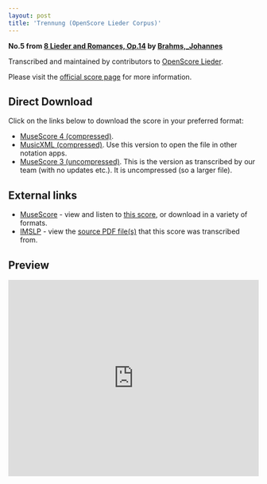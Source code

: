 ```yaml
---
layout: post
title: 'Trennung (OpenScore Lieder Corpus)'
---
```


__No.5 from [8 Lieder and Romances, Op.14](https://fourscoreandmore.org/OpenScore/Brahms%2C_Johannes/8_Lieder_and_Romances%2C_Op.14/) by [Brahms,_Johannes](https://fourscoreandmore.org/OpenScore/Brahms%2C_Johannes)__

Transcribed and maintained by contributors to [OpenScore Lieder].

Please visit the [official score page] for more information.

[official score page]: https://musescore.com/openscore-lieder-corpus/scores/5726490
[OpenScore Lieder]: https://musescore.com/openscore-lieder-corpus

## Direct Download

Click on the links below to download the score in your preferred format:
- [MuseScore 4 (compressed)](https://fourscoreandmore.org/OpenScore/Brahms%2C_Johannes/8_Lieder_and_Romances%2C_Op.14/5_Trennung.mscz).
- [MusicXML (compressed)](https://fourscoreandmore.org/OpenScore/Brahms%2C_Johannes/8_Lieder_and_Romances%2C_Op.14/5_Trennung.mxl). Use this version to open the file in other notation apps.
- [MuseScore 3 (uncompressed)](https://raw.githubusercontent.com/OpenScore/Lieder/refs/heads/main/scores/Brahms%2C_Johannes/8_Lieder_and_Romances%2C_Op.14/5_Trennung/lc5726490.mscx). This is the version as transcribed by our team (with no updates etc.). It is uncompressed (so a larger file).

## External links

- [MuseScore] - view and listen to [this score][MuseScore], or download in a variety of formats.
- [IMSLP] - view the [source PDF file(s)][IMSLP] that this score was transcribed from.

[MuseScore]: https://musescore.com/score/5726490
[IMSLP]: https://imslp.org/wiki/Special:ReverseLookup/97693

## Preview

<iframe width="100%" height="394" src="https://musescore.com/openscore-lieder-corpus/scores/5726490/embed" frameborder="0" allowfullscreen allow="autoplay; fullscreen"></iframe>
